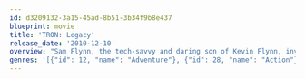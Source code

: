 ```yaml
---
id: d3209132-3a15-45ad-8b51-3b34f9b8e437
blueprint: movie
title: 'TRON: Legacy'
release_date: '2010-12-10'
overview: "Sam Flynn, the tech-savvy and daring son of Kevin Flynn, investigates his father's disappearance and is pulled into The Grid. With the help of a mysterious program named Quorra, Sam quests to stop evil dictator Clu from crossing into the real world."
genres: '[{"id": 12, "name": "Adventure"}, {"id": 28, "name": "Action"}, {"id": 878, "name": "Science Fiction"}]'
---
```


